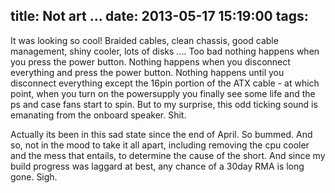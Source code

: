 title: Not art ...
date: 2013-05-17 15:19:00
tags:
---
It was looking so cool! Braided cables, clean chassis, good cable management, shiny cooler, lots of disks .... Too bad nothing happens when you press the power button. Nothing happens when you disconnect everything and press the power button. Nothing happens until you disconnect everything except the 16pin portion of the ATX cable - at which point, when you turn on the powersupply you finally see some life and the ps and case fans start to spin. But to my surprise, this odd ticking sound is emanating from the onboard speaker. Shit.

Actually its been in this sad state since the end of April. So bummed. And so, not in the mood to take it all apart, including removing the cpu cooler and the mess that entails, to determine the cause of the short. And since my build progress was laggard at best, any chance of a 30day RMA is long gone. Sigh.
